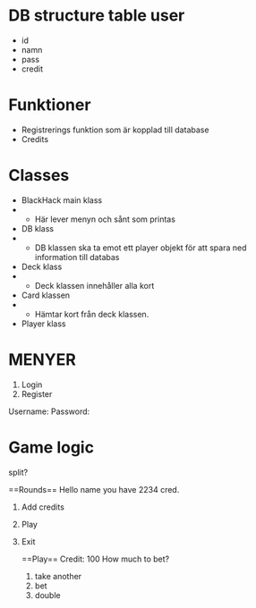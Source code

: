 # DB structure table user
- id
- namn
- pass
- credit

# Funktioner
- Registrerings funktion som är kopplad till database
- Credits

# Classes
- BlackHack main klass
- - Här lever menyn och sånt som printas
- DB klass
- - DB klassen ska ta emot ett player objekt för att spara ned information till databas
- Deck klass
- - Deck klassen innehåller alla kort
- Card klassen
- - Hämtar kort från deck klassen.
- Player klass


# MENYER

1. Login
2. Register 


Username:
Password:

# Game logic
split?

==Rounds==
Hello name you have 2234 cred.
1. Add credits
2. Play
3. Exit

	==Play==
	Credit: 100
	How much to bet?

	1. take another
	2. bet
	3. double
